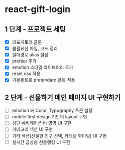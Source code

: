# react-gift-login

## 1 단계 - 프로젝트 세팅

- [x] 레포지토리 클론
- [x] 불필요한 파일, 코드 정리
- [x] 절대경로 alias 설정
- [x] prettier 추가
- [x] emotion 스타일 라이브러리 추가
- [x] reset css 적용
- [x] 기본폰트로 pretendard 폰트 적용

## 2 단계 - 선물하기 메인 페이지 UI 구현하기

- [ ] emotion 에 Color, Typography 토큰 설정
- [ ] mobile first design 기반의 layout 구현
- [ ] 상단 네비게이션 바 영역 UI 구현
- [ ] 카테고리 섹션 UI 구현
- [ ] 기타 섹션(선물한 친구 선택, 카테캠 화이팅) UI 구현
- [ ] 실시간 급상승 선물랭킹 UI 구현
